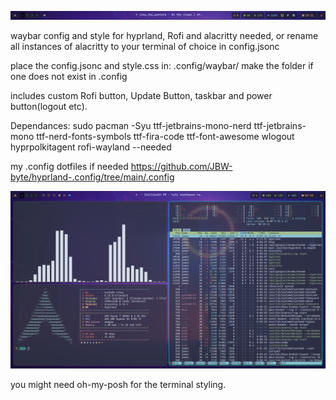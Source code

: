 ![Alt text](https://github.com/JBW-byte/Screenshots/blob/main/waybar_v2.png "Preview")

waybar config and style for hyprland, Rofi and alacritty needed, or rename all instances of alacritty to your terminal of choice in config.jsonc

place the config.jsonc and style.css in: .config/waybar/      make the folder if one does not exist in .config


includes custom Rofi button, Update Button, taskbar and power button(logout etc).



Dependances:
sudo pacman -Syu ttf-jetbrains-mono-nerd ttf-jetbrains-mono ttf-nerd-fonts-symbols ttf-fira-code ttf-font-awesome wlogout hyprpolkitagent rofi-wayland --needed



my .config dotfiles if needed https://github.com/JBW-byte/hyprland-.config/tree/main/.config


![Alt text](https://github.com/JBW-byte/Screenshots/blob/main/hyprland%20waybar.png "Preview")

you might need oh-my-posh for the terminal styling.
